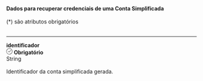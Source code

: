 <div>
<div className="espaco-1">

#### Dados para recuperar credenciais de uma Conta Simplificada
<div className="light">
(*) são atributos obrigatórios
</div>
</div>
<br/>

****

  <div className="atributo"> 
          <div className="col-77">
           <b>identificador</b>   
          </div>
          <div className="col-23">
           <div className="obrigatorio">
             <svg id="check-circle" xmlns="http://www.w3.org/2000/svg" width="16" height="16" viewBox="0 0 16 16">
  <path id="Caminho_19146" data-name="Caminho 19146" d="M127.946,200a8,8,0,1,0,8,8A7.936,7.936,0,0,0,127.946,200Zm0,15.2a7.2,7.2,0,0,1-5.09-12.29,7.131,7.131,0,0,1,5.09-2.11,7.2,7.2,0,0,1,0,14.4Z" transform="translate(-119.946 -200)" fill="#2f2f2f"/>
  <path id="Caminho_19147" data-name="Caminho 19147" d="M127.964,211.4l-2.4-2.4a.4.4,0,0,1,.564-.565l2.115,2.115,4.234-4.234a.4.4,0,1,1,.569.57l-4.518,4.514a.393.393,0,0,1-.564,0Z" transform="translate(-121.046 -201.241)" fill="#2f2f2f"/>
</svg> 
              <b>Obrigatório</b>   
            </div>
          </div>
  </div>                                      

<div className="light"> 
String
</div>
<br/>
Identificador da conta simplificada gerada.
 



</div>
 

